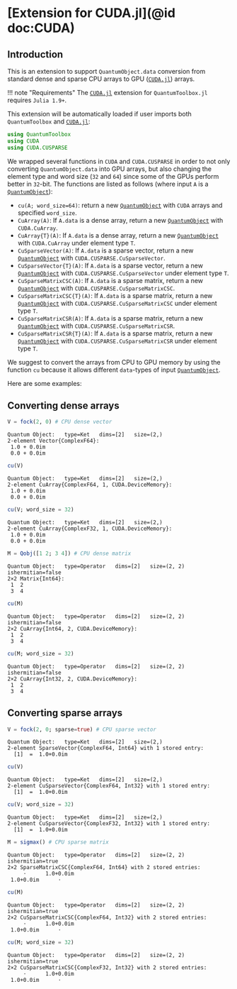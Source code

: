 # [Extension for CUDA.jl](@id doc:CUDA)

## Introduction

This is an extension to support `QuantumObject.data` conversion from standard dense and sparse CPU arrays to GPU ([`CUDA.jl`](https://github.com/JuliaGPU/CUDA.jl)) arrays.

!!! note "Requirements"
    The [`CUDA.jl`](https://github.com/JuliaGPU/CUDA.jl) extension for `QuantumToolbox.jl` requires `Julia 1.9+`.

This extension will be automatically loaded if user imports both `QuantumToolbox` and [`CUDA.jl`](https://github.com/JuliaGPU/CUDA.jl):

```julia
using QuantumToolbox
using CUDA
using CUDA.CUSPARSE
```

We wrapped several functions in `CUDA` and `CUDA.CUSPARSE` in order to not only converting `QuantumObject.data` into GPU arrays, but also changing the element type and word size (`32` and `64`) since some of the GPUs perform better in `32`-bit. The functions are listed as follows (where input `A` is a [`QuantumObject`](@ref)):

- `cu(A; word_size=64)`: return a new [`QuantumObject`](@ref) with `CUDA` arrays and specified `word_size`.
- `CuArray(A)`: If `A.data` is a dense array, return a new [`QuantumObject`](@ref) with `CUDA.CuArray`.
- `CuArray{T}(A)`: If `A.data` is a dense array, return a new [`QuantumObject`](@ref) with `CUDA.CuArray` under element type `T`.
- `CuSparseVector(A)`: If `A.data` is a sparse vector, return a new [`QuantumObject`](@ref) with `CUDA.CUSPARSE.CuSparseVector`.
- `CuSparseVector{T}(A)`: If `A.data` is a sparse vector, return a new [`QuantumObject`](@ref) with `CUDA.CUSPARSE.CuSparseVector` under element type `T`.
- `CuSparseMatrixCSC(A)`: If `A.data` is a sparse matrix, return a new [`QuantumObject`](@ref) with `CUDA.CUSPARSE.CuSparseMatrixCSC`.
- `CuSparseMatrixCSC{T}(A)`: If `A.data` is a sparse matrix, return a new [`QuantumObject`](@ref) with `CUDA.CUSPARSE.CuSparseMatrixCSC` under element type `T`.
- `CuSparseMatrixCSR(A)`: If `A.data` is a sparse matrix, return a new [`QuantumObject`](@ref) with `CUDA.CUSPARSE.CuSparseMatrixCSR`.
- `CuSparseMatrixCSR{T}(A)`: If `A.data` is a sparse matrix, return a new [`QuantumObject`](@ref) with `CUDA.CUSPARSE.CuSparseMatrixCSR` under element type `T`.

We suggest to convert the arrays from CPU to GPU memory by using the function `cu` because it allows different `data`-types of input [`QuantumObject`](@ref).

Here are some examples:

## Converting dense arrays

```julia
V = fock(2, 0) # CPU dense vector
```

```
Quantum Object:   type=Ket   dims=[2]   size=(2,)
2-element Vector{ComplexF64}:
 1.0 + 0.0im
 0.0 + 0.0im
```

```julia
cu(V)
```

```
Quantum Object:   type=Ket   dims=[2]   size=(2,)
2-element CuArray{ComplexF64, 1, CUDA.DeviceMemory}:
 1.0 + 0.0im
 0.0 + 0.0im
```

```julia
cu(V; word_size = 32)
```

```
Quantum Object:   type=Ket   dims=[2]   size=(2,)
2-element CuArray{ComplexF32, 1, CUDA.DeviceMemory}:
 1.0 + 0.0im
 0.0 + 0.0im
```

```julia
M = Qobj([1 2; 3 4]) # CPU dense matrix
```

```
Quantum Object:   type=Operator   dims=[2]   size=(2, 2)   ishermitian=false
2×2 Matrix{Int64}:
 1  2
 3  4
```

```julia
cu(M)
```

```
Quantum Object:   type=Operator   dims=[2]   size=(2, 2)   ishermitian=false
2×2 CuArray{Int64, 2, CUDA.DeviceMemory}:
 1  2
 3  4
```

```julia
cu(M; word_size = 32)
```

```
Quantum Object:   type=Operator   dims=[2]   size=(2, 2)   ishermitian=false
2×2 CuArray{Int32, 2, CUDA.DeviceMemory}:
 1  2
 3  4
```

## Converting sparse arrays

```julia
V = fock(2, 0; sparse=true) # CPU sparse vector
```

```
Quantum Object:   type=Ket   dims=[2]   size=(2,)
2-element SparseVector{ComplexF64, Int64} with 1 stored entry:
  [1]  =  1.0+0.0im
```

```julia
cu(V)
```

```
Quantum Object:   type=Ket   dims=[2]   size=(2,)
2-element CuSparseVector{ComplexF64, Int32} with 1 stored entry:
  [1]  =  1.0+0.0im
```

```julia
cu(V; word_size = 32)
```

```
Quantum Object:   type=Ket   dims=[2]   size=(2,)
2-element CuSparseVector{ComplexF32, Int32} with 1 stored entry:
  [1]  =  1.0+0.0im
```

```julia
M = sigmax() # CPU sparse matrix
```

```
Quantum Object:   type=Operator   dims=[2]   size=(2, 2)   ishermitian=true
2×2 SparseMatrixCSC{ComplexF64, Int64} with 2 stored entries:
     ⋅      1.0+0.0im
 1.0+0.0im      ⋅    
```

```julia
cu(M)
```

```
Quantum Object:   type=Operator   dims=[2]   size=(2, 2)   ishermitian=true
2×2 CuSparseMatrixCSC{ComplexF64, Int32} with 2 stored entries:
     ⋅      1.0+0.0im
 1.0+0.0im      ⋅    
```

```julia
cu(M; word_size = 32)
```

```
Quantum Object:   type=Operator   dims=[2]   size=(2, 2)   ishermitian=true
2×2 CuSparseMatrixCSC{ComplexF32, Int32} with 2 stored entries:
     ⋅      1.0+0.0im
 1.0+0.0im      ⋅    
```
